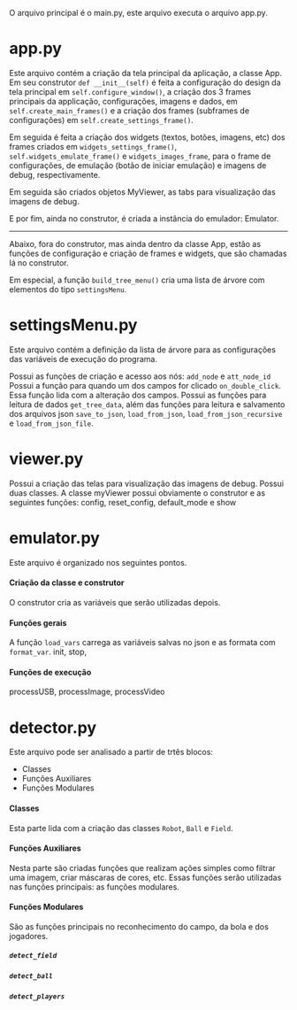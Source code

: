 O arquivo principal é o main.py, este arquivo executa o arquivo app.py.
# app.py
Este arquivo contém a criação da tela principal da aplicação, a classe App.
Em seu construtor ```def __init__(self)``` é feita a configuração do design da tela principal em ```self.configure_window()```, a criação dos 3 frames principais da applicação, configurações, imagens e dados, em ```self.create_main_frames()``` e a criação dos frames (subframes de configurações) em ```self.create_settings_frame()```.

Em seguida é feita a criação dos widgets (textos, botões, imagens, etc) dos frames criados em ```widgets_settings_frame()```, ```self.widgets_emulate_frame()``` e ```widgets_images_frame```, para o frame de configurações, de emulação (botão de iniciar emulação) e imagens de debug, respectivamente.

Em seguida são criados objetos MyViewer, as tabs para visualização das imagens de debug.

E por fim, ainda no construtor, é criada a instância do emulador: Emulator.

---
Abaixo, fora do construtor, mas ainda dentro da classe App, estão as funções de configuração e criação de frames e widgets, que são chamadas lá no construtor.

Em especial, a função ```build_tree_menu()``` cria uma lista de árvore com elementos do tipo ```settingsMenu```.

# settingsMenu.py

Este arquivo contém a definição da lista de árvore para as configurações das variáveis de execução do programa.

Possui as funções de criação e acesso aos nós: ```add_node``` e ```att_node_id```
Possui a função para quando um dos campos for clicado ```on_double_click```. Essa função lida com a alteração dos campos.
Possui as funções para leitura de dados ```get_tree_data```, além das funções para leitura e salvamento dos arquivos json ```save_to_json```, ```load_from_json```, ```load_from_json_recursive``` e ```load_from_json_file```.

# viewer.py

Possui a criação das telas para visualização das imagens de debug.
Possui duas classes.
A classe myViewer possui obviamente o construtor e as seguintes funções:
config, reset_config, default_mode e show

# emulator.py

Este arquivo é organizado nos seguintes pontos.

#### Criação da classe e construtor
O construtor cria as variáveis que serão utilizadas depois.

#### Funções gerais
A função ```load_vars``` carrega as variáveis salvas no json e as formata com ```format_var```.
init, stop, 

#### Funções de execução
processUSB, processImage, processVideo

# detector.py

Este arquivo pode ser analisado a partir de trtês blocos:
* Classes
* Funções Auxiliares
* Funções Modulares

#### Classes

Esta parte lida com a criação das classes ```Robot```, ```Ball``` e ```Field```.

#### Funções Auxiliares

Nesta parte são criadas funções que realizam ações simples como filtrar uma imagem, criar máscaras de cores, etc. Essas funções serão utilizadas nas funções principais: as funções modulares.

#### Funções Modulares

São as funções principais no reconhecimento do campo, da bola e dos jogadores.

##### ```detect_field```

##### ```detect_ball```

##### ```detect_players```